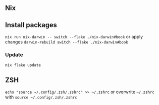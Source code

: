 ## Nix
## Install packages
`nix run nix-darwin -- switch --flake ./nix-darwin#book`
or apply changes
`darwin-rebuild switch --flake ./nix-darwin#book`
### Update
`nix flake update`

## ZSH
`echo "source ~/.config/.zsh/.zshrc" >> ~/.zshrc`
or overwrite `~/.zshrc` with `source ~/.config/.zsh/.zshrc`
